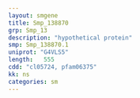 ```yaml
---
layout: smgene
title: Smp_138870
grp: Smp_13
description: "hypothetical protein"
smp: Smp_138870.1
uniprot: "G4VLS5"
length:   555
cdd: "cl05724, pfam06375"
kk: ns
categories: sm
---
```

